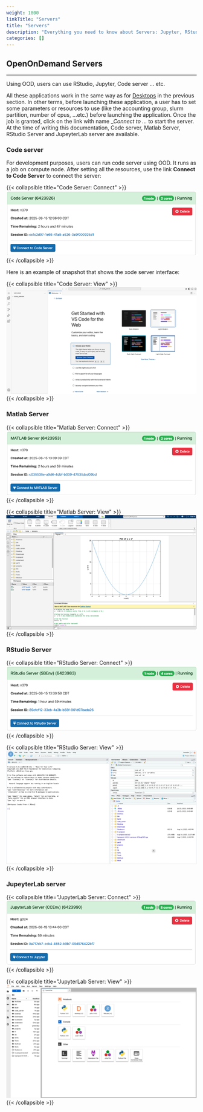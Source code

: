 ```yaml
---
weight: 1800
linkTitle: "Servers"
title: "Servers"
description: "Everything you need to know about Servers: Jupyter, RStudio."
categories: []
---
```


## OpenOnDemand Servers
---

Using OOD, users can use RStudio, Jupyter, Code server ... etc.

All these applications work in the same way as for [Desktops](ood/desktops) in the previous section. In other terms, before launching these application, a user has to set some parameters or resources to use (like the accounting group, slurm partition, number of cpus, ...etc.) before launching the application. Once the job is granted, click on the link with name __Connect to ..._ to start the server. At the time of writing this documentation, Code server, Matlab Server, RStudio Server and JupeyterLab server are available.

### Code server

For development purposes, users can run code server using OOD. It runs as a job on compute node. After setting all the resources, use the link __Connect to Code Server__ to connect the server:

{{< collapsible title="Code Server: Connect" >}}
![Code Server Connect](/ood/code-server-connect.png)
{{< /collapsible >}}

Here is an example of snapshot that shows the xode server interface:

{{< collapsible title="Code Server: View" >}}
![Code Server View](/ood/code-server-view.png)
{{< /collapsible >}}

### Matlab Server

{{< collapsible title="Matlab Server: Connect" >}}
![Matlab Server Connect](/ood/matlab-server-connect.png)
{{< /collapsible >}}

{{< collapsible title="Matlab Server: View" >}}
![Matlab Server View](/ood/matlab-server-view.png)
{{< /collapsible >}}

### RStudio Server

{{< collapsible title="RStudio Server: Connect" >}}
![RStudio Server Connect](/ood/rstudio-server-connect.png)
{{< /collapsible >}}

{{< collapsible title="RStudio Server: View" >}}
![RStudio Server View](/ood/rstudio-server-view.png)
{{< /collapsible >}}

### JupeyterLab server

{{< collapsible title="JupyterLab Server: Connect" >}}
![JupyterLab Server Connect](/ood/jupyter-server-connect.png)
{{< /collapsible >}}

{{< collapsible title="JupyterLab Server: View" >}}
![JupyterLab Server View](/ood/jupyter-server-view.png)
{{< /collapsible >}}
   
<!-- {{< treeview display="tree" />}} -->

<!-- Changes and update:
* Last reviewed on: Jul 04, 2025.
-->
